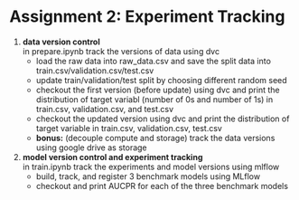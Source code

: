 # Assignment 2: Experiment Tracking

1. **data version control**<br>
    in prepare.ipynb track the versions of data using dvc
    - load the raw data into raw_data.csv and save the split data into train.csv/validation.csv/test.csv
    - update train/validation/test split by choosing different random seed
    - checkout the first version (before update) using dvc and print the distribution of target variabl (number of 0s and number of 1s) in train.csv, validation.csv, and test.csv
    - checkout the updated version using dvc and print the distribution of target variable in train.csv, validation.csv, test.csv<br>
    - **bonus:** (decouple compute and storage) track the data versions using google drive as storage
2. **model version control and experiment tracking**<br>
    in train.ipynb track the experiments and model versions using mlflow
    - build, track, and register 3 benchmark models using MLflow
    - checkout and print AUCPR for each of the three benchmark models
